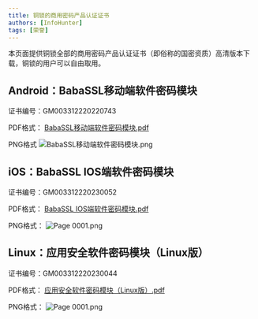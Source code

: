 ```yaml
---
title: 铜锁的商用密码产品认证证书
authors: [InfoHunter]
tags: [荣誉]
---
```


本页面提供铜锁全部的商用密码产品认证证书（即俗称的国密资质）高清版本下载，铜锁的用户可以自由取用。

## Android：BabaSSL移动端软件密码模块

证书编号：GM003312220220743

PDF格式：
[BabaSSL移动端软件密码模块.pdf](https://www.yuque.com/attachments/yuque/0/2022/pdf/29531143/1670553015579-50fb989e-44cb-40d7-afd8-8a6b5fd5b9c1.pdf)

PNG格式
![BabaSSL移动端软件密码模块.png](./BabaSSL移动端软件密码模块.png)

## iOS：BabaSSL IOS端软件密码模块

证书编号：GM003312220230052

PDF格式：
[BabaSSL IOS端软件密码模块.pdf](https://www.yuque.com/attachments/yuque/0/2023/pdf/21453368/1674895586995-c344f657-68a7-4145-a986-7cf4f9495985.pdf)

PNG格式：
![Page 0001.png](./ios.png)

## Linux：应用安全软件密码模块（Linux版）

证书编号：GM003312220230044

PDF格式：
[应用安全软件密码模块（Linux版）.pdf](https://www.yuque.com/attachments/yuque/0/2023/pdf/21453368/1674895607850-cc070f6b-e2b9-4fde-bd38-d4d7bca903e8.pdf)

PNG格式：
![Page 0001.png](./linux.png)
